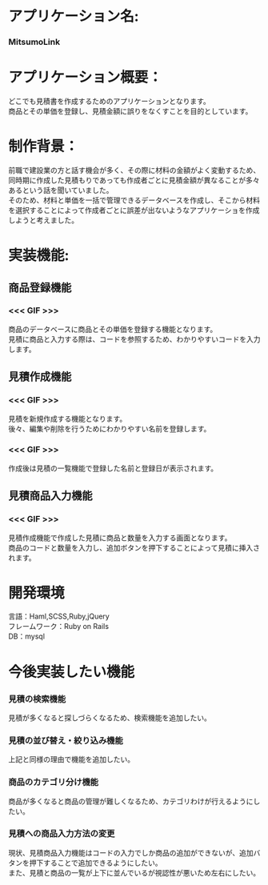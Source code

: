 # アプリケーション名:
### MitsumoLink

# アプリケーション概要：
どこでも見積書を作成するためのアプリケーションとなります。<br>
商品とその単価を登録し、見積金額に誤りをなくすことを目的としています。<br>

# 制作背景：
前職で建設業の方と話す機会が多く、その際に材料の金額がよく変動するため、同時期に作成した見積もりであっても作成者ごとに見積金額が異なることが多々あるという話を聞いていました。<br>
そのため、材料と単価を一括で管理できるデータベースを作成し、そこから材料を選択することによって作成者ごとに誤差が出ないようなアプリケーショを作成しようと考えました。<br>

# 実装機能:
## 商品登録機能
### <<< GIF >>>
商品のデータベースに商品とその単価を登録する機能となります。<br>
見積に商品と入力する際は、コードを参照するため、わかりやすいコードを入力します。<br>

## 見積作成機能
### <<< GIF >>>
見積を新規作成する機能となります。<br>
後々、編集や削除を行うためにわかりやすい名前を登録します。<br>

### <<< GIF >>>
作成後は見積の一覧機能で登録した名前と登録日が表示されます。<br>
  
## 見積商品入力機能
### <<< GIF >>>
見積作成機能で作成した見積に商品と数量を入力する画面となります。<br>
商品のコードと数量を入力し、追加ボタンを押下することによって見積に挿入されます。<br>

# 開発環境
言語：Haml,SCSS,Ruby,jQuery <br>
フレームワーク：Ruby on Rails <br>
DB：mysql <br>

# 今後実装したい機能
### 見積の検索機能
見積が多くなると探しづらくなるため、検索機能を追加したい。<br>

### 見積の並び替え・絞り込み機能
上記と同様の理由で機能を追加したい。<br>

### 商品のカテゴリ分け機能
商品が多くなると商品の管理が難しくなるため、カテゴリわけが行えるようにしたい。<br>

### 見積への商品入力方法の変更
現状、見積商品入力機能はコードの入力でしか商品の追加ができないが、追加バタンを押下することで追加できるようにしたい。<br>
また、見積と商品の一覧が上下に並んでいるが視認性が悪いため左右にしたい。<br>
